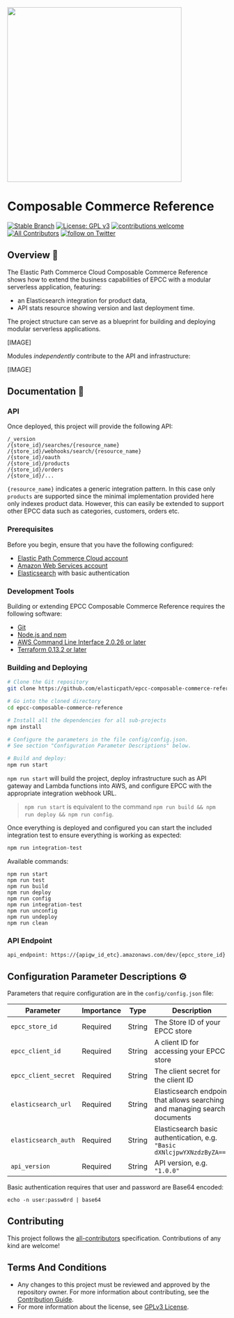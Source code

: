 <img src="https://www.elasticpath.com/themes/custom/bootstrap_sass/logo.svg" alt="" width="400" />

# Composable Commerce Reference

[![Stable Branch](https://img.shields.io/badge/stable%20branch-master-blue.svg)](https://github.com/elasticpath/epcc-composable-commerce-reference)
[![License: GPL v3](https://img.shields.io/badge/License-GPLv3-blue.svg)](https://www.gnu.org/licenses/gpl-3.0)
[![contributions welcome](https://img.shields.io/badge/contributions-welcome-brightgreen.svg?style=flat)](https://github.com/elasticpath/epcc-react-pwa-reference-storefront/issues)
[![All Contributors](https://img.shields.io/badge/all_contributors-1-orange.svg?style=flat-square)](#contributors-)
[![follow on Twitter](https://img.shields.io/twitter/follow/elasticpath?style=social&logo=twitter)](https://twitter.com/intent/follow?screen_name=elasticpath)

## Overview 🚀
The Elastic Path Commerce Cloud Composable Commerce Reference shows how to extend the business capabilities of EPCC with a modular serverless application, featuring:
* an Elasticsearch integration for product data,
* API stats resource showing version and last deployment time.

The project structure can serve as a blueprint for building and deploying modular serverless applications.

[IMAGE]

Modules *independently* contribute to the API and infrastructure:

[IMAGE]

## Documentation 📖

### API
Once deployed, this project will provide the following API:
```
/_version
/{store_id}/searches/{resource_name}
/{store_id}/webhooks/search/{resource_name}
/{store_id}/oauth
/{store_id}/products
/{store_id}/orders
/{store_id}/...
```
`{resource_name}` indicates a generic integration pattern. In this case only `products` are supported since the minimal implementation provided here only indexes product data. However, this can easily be extended to support other EPCC data such as categories, customers, orders etc.

### Prerequisites
Before you begin, ensure that you have the following configured:
- [Elastic Path Commerce Cloud account](https://dashboard.elasticpath.com/login)
- [Amazon Web Services account](https://aws.amazon.com/)
- [Elasticsearch](https://www.elastic.co/start) with basic authentication

### Development Tools
Building or extending EPCC Composable Commerce Reference requires the following software:
- [Git](https://git-scm.com/downloads)
- [Node.js and npm](https://nodejs.org/en/download/)
- [AWS Command Line Interface 2.0.26 or later](https://aws.amazon.com/cli/)
- [Terraform 0.13.2 or later](https://www.terraform.io/downloads.html)

### Building and Deploying
```bash
# Clone the Git repository
git clone https://github.com/elasticpath/epcc-composable-commerce-reference.git

# Go into the cloned directory
cd epcc-composable-commerce-reference

# Install all the dependencies for all sub-projects
npm install

# Configure the parameters in the file config/config.json.
# See section "Configuration Parameter Descriptions" below.

# Build and deploy:
npm run start
```
`npm run start` will build the project, deploy infrastructure such as API gateway and Lambda functions into AWS, and configure EPCC with the appropriate integration webhook URL.

> `npm run start` is equivalent to the command `npm run build && npm run deploy && npm run config`.

Once everything is deployed and configured you can start the included integration test to ensure everything is working as expected:
```bash
npm run integration-test
```

Available commands:
```
npm run start
npm run test
npm run build       
npm run deploy
npm run config
npm run integration-test
npm run unconfig
npm run undeploy
npm run clean
```

### API Endpoint
```
api_endpoint: https://{apigw_id_etc}.amazonaws.com/dev/{epcc_store_id}
```

## Configuration Parameter Descriptions ⚙️

Parameters that require configuration are in the `config/config.json` file:

|Parameter| Importance|Type|Description|
|--|--|--|--|
|`epcc_store_id`| Required| String| The Store ID of your EPCC store|
|`epcc_client_id`| Required| String| A client ID for accessing your EPCC store|
|`epcc_client_secret`| Required| String| The client secret for the client ID|
|`elasticsearch_url`| Required | String | Elasticsearch endpoint that allows searching and managing search documents|
|`elasticsearch_auth`| Required | String | Elasticsearch basic authentication, e.g. `"Basic dXNlcjpwYXNzdzByZA=="`|
|`api_version`| Required | String | API version, e.g. `"1.0.0"`|

Basic authentication requires that user and password are Base64 encoded:
```
echo -n user:passw0rd | base64
```

## Contributing
This project follows the [all-contributors](https://github.com/all-contributors/all-contributors) specification. Contributions of any kind are welcome!

## Terms And Conditions
- Any changes to this project must be reviewed and approved by the repository owner. For more information about contributing, see the [Contribution Guide](https://github.com/elasticpath/epcc-composable-commerce-reference/blob/master/.github/CONTRIBUTING.md).
- For more information about the license, see [GPLv3 License](https://github.com/elasticpath/epcc-composable-commerce-reference/blob/master/LICENSE).